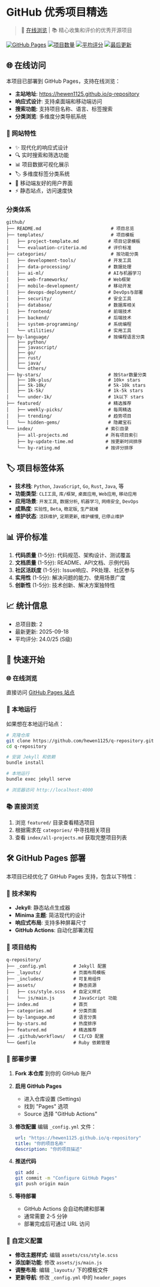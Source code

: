 # GitHub 优秀项目精选

> 🚀 [在线浏览](https://hewen1125.github.io/q-repository) | 📚 精心收集和评价的优秀开源项目

[![GitHub Pages](https://img.shields.io/badge/GitHub%20Pages-在线浏览-blue?style=flat-square&logo=github)](https://hewen1125.github.io/q-repository)
[![项目数量](https://img.shields.io/badge/项目数量-2-green?style=flat-square)](#)
[![平均评分](https://img.shields.io/badge/平均评分-24.0%2F25-gold?style=flat-square)](#)
[![最后更新](https://img.shields.io/badge/最后更新-2025--09--18-lightgrey?style=flat-square)](#)

## 🌐 在线访问

本项目已部署到 GitHub Pages，支持在线浏览：

- **主站地址**: https://hewen1125.github.io/q-repository
- **响应式设计**: 支持桌面端和移动端访问
- **搜索功能**: 支持项目名称、语言、标签搜索
- **分类浏览**: 多维度分类导航系统

### 🎯 网站特性
- ✨ 现代化的响应式设计
- 🔍 实时搜索和筛选功能
- 📊 项目数据可视化展示
- 🏷️ 多维度标签分类系统
- 📱 移动端友好的用户界面
- ⚡ 静态站点，访问速度快

### 分类体系

```
github/
├── README.md                          # 项目总览
├── templates/                         # 项目模板
│   ├── project-template.md           # 项目记录模板
│   └── evaluation-criteria.md        # 评价标准
├── categories/                        # 按功能分类
│   ├── development-tools/            # 开发工具
│   ├── data-processing/              # 数据处理
│   ├── ai-ml/                        # AI与机器学习
│   ├── web-frameworks/               # Web框架
│   ├── mobile-development/           # 移动开发
│   ├── devops-deployment/            # DevOps与部署
│   ├── security/                     # 安全工具
│   ├── database/                     # 数据库相关
│   ├── frontend/                     # 前端技术
│   ├── backend/                      # 后端技术
│   ├── system-programming/           # 系统编程
│   └── utilities/                    # 实用工具
├── by-language/                      # 按编程语言分类
│   ├── python/
│   ├── javascript/
│   ├── go/
│   ├── rust/
│   ├── java/
│   └── others/
├── by-stars/                         # 按Star数量分类
│   ├── 10k-plus/                     # 10k+ stars
│   ├── 5k-10k/                       # 5k-10k stars
│   ├── 1k-5k/                        # 1k-5k stars
│   └── under-1k/                     # 1k以下 stars
├── featured/                         # 精选推荐
│   ├── weekly-picks/                 # 每周精选
│   ├── trending/                     # 趋势项目
│   └── hidden-gems/                  # 隐藏宝石
└── index/                           # 索引目录
    ├── all-projects.md              # 所有项目索引
    ├── by-update-time.md            # 按更新时间排序
    └── by-rating.md                 # 按评分排序
```

## 🏷️ 项目标签体系

- **技术栈**: `Python`, `JavaScript`, `Go`, `Rust`, `Java`, 等
- **功能类型**: `CLI工具`, `库/框架`, `桌面应用`, `Web应用`, `移动应用`
- **应用场景**: `开发工具`, `数据分析`, `机器学习`, `网络安全`, `DevOps`
- **成熟度**: `实验性`, `Beta`, `稳定版`, `生产就绪`
- **维护状态**: `活跃维护`, `定期更新`, `维护缓慢`, `已停止维护`

## 📊 评价标准

1. **代码质量** (1-5分): 代码规范、架构设计、测试覆盖
2. **文档质量** (1-5分): README、API文档、示例代码
3. **社区活跃度** (1-5分): Issue响应、PR处理、社区参与
4. **实用性** (1-5分): 解决问题的能力、使用场景广度
5. **创新性** (1-5分): 技术创新、解决方案独特性

## 📈 统计信息

- 总项目数: 2
- 最新更新: 2025-09-18
- 平均评分: 24.0/25 (S级)

## 🚀 快速开始

### 🌐 在线浏览
直接访问 [GitHub Pages 站点](https://hewen1125.github.io/q-repository)

### 📱 本地运行
如果想在本地运行站点：

```bash
# 克隆仓库
git clone https://github.com/hewen1125/q-repository.git
cd q-repository

# 安装 Jekyll 和依赖
bundle install

# 本地运行
bundle exec jekyll serve

# 浏览器访问 http://localhost:4000
```

### 📚 直接浏览
1. 浏览 `featured/` 目录查看精选项目
2. 根据需求在 `categories/` 中寻找相关项目
3. 查看 `index/all-projects.md` 获取完整项目列表

## 🛠️ GitHub Pages 部署

本项目已经优化了 GitHub Pages 支持，包含以下特性：

### 🏧 技术架构
- **Jekyll**: 静态站点生成器
- **Minima 主题**: 简洁现代的设计
- **响应式布局**: 支持多种屏幕尺寸
- **GitHub Actions**: 自动化部署流程

### 📁 项目结构
```
q-repository/
├── _config.yml          # Jekyll 配置
├── _layouts/            # 页面布局模板
├── _includes/           # 可复用组件
├── assets/              # 静态资源
│   ├── css/style.scss   # 自定义样式
│   └── js/main.js       # JavaScript 功能
├── index.md             # 首页
├── categories.md        # 分类页面
├── by-language.md       # 语言分类
├── by-stars.md          # 热度排序
├── featured.md          # 精选推荐
├── .github/workflows/   # CI/CD 配置
└── Gemfile              # Ruby 依赖管理
```

### 🚀 部署步骤

1. **Fork 本仓库** 到你的 GitHub 账户

2. **启用 GitHub Pages**
   - 进入仓库设置 (Settings)
   - 找到 "Pages" 选项
   - Source 选择 "GitHub Actions"

3. **修改配置**
   编辑 `_config.yml` 文件：
   ```yaml
   url: "https://hewen1125.github.io/q-repository"
   title: "你的项目名称"
   description: "你的项目描述"
   ```

4. **推送代码**
   ```bash
   git add .
   git commit -m "Configure GitHub Pages"
   git push origin main
   ```

5. **等待部署**
   - GitHub Actions 会自动构建和部署
   - 通常需要 2-5 分钟
   - 部署完成后可通过 URL 访问

### 🔧 自定义配置

- **修改主题样式**: 编辑 `assets/css/style.scss`
- **添加新功能**: 修改 `assets/js/main.js`
- **调整布局**: 编辑 `_layouts/` 下的模板文件
- **更新导航**: 修改 `_config.yml` 中的 `header_pages`